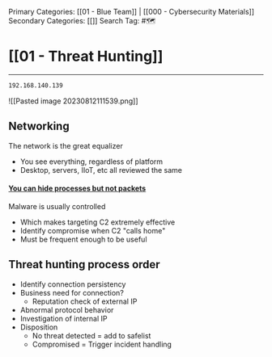 Primary Categories: [[01 - Blue Team]] | [[000 - Cybersecurity Materials]] 
Secondary Categories: [[]] 
Search Tag: #🗺  

# [[01 - Threat Hunting]]  
***

```bash
192.168.140.139
```

![[Pasted image 20230812111539.png]]

## Networking

The network is the great equalizer
- You see everything, regardless of platform
- Desktop, servers, IIoT, etc all reviewed the same
#### <u>You can hide processes but not packets</u>

Malware is usually controlled
- Which makes targeting C2 extremely effective
- Identify compromise when C2 "calls home"
- Must be frequent enough to be useful

## Threat hunting process order

- Identify connection persistency
- Business need for connection?
	- Reputation check of external IP
- Abnormal protocol behavior
- Investigation of internal IP
- Disposition
	- No threat detected = add to safelist
	- Compromised = Trigger incident handling


























